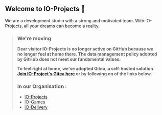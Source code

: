 ## Welcome to IO-Projects 👋

We are a development studio with a strong and motivated team. With IO-Projects, all your dreams can become a reality.

> ### We're moving
> **Dear visitor IO-Projects is no longer active on GitHub because we no longer feel at home there. The data management policy adopted by GitHub does not meet our fundamental values.**
> 
> **To feel right at home, we've adopted Gitea, a self-hosted solution. [Join IO-Project's Gitea here](https://git.endmove.eu/IO-ProjectsOfficial) or by following on of the links below.**
>
> ### In our Organisation :
> * [IO-Projects](https://git.endmove.eu/IO-ProjectsOfficial)
> * [IO-Games](https://git.endmove.eu/IO-GamesOfficial)
> * [IO-Delivery](https://git.endmove.eu/IO-DeliveryOfficial)
